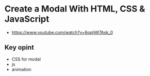 # Create a Modal With HTML, CSS & JavaScript
- https://www.youtube.com/watch?v=6ophW7Ask_0



## Key opint
- CSS for modal
- js
- animation